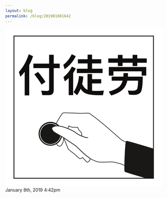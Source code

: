 ```yaml
---
layout: blog
permalink: /blog/201901081642
---
```


<img src="/blog/images/181852838984.png"/>

<div id="footer">
<span id="timestamp"> January 8th, 2019 4:42pm </span>
</div>
